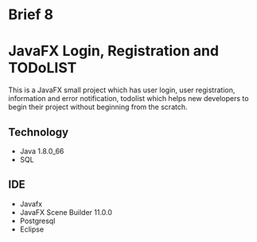 # Brief 8
<h1>JavaFX Login, Registration and TODoLIST</h1>
<p>This is a JavaFX small project which has user login, user registration, information and error notification, todolist which helps new developers to begin their project without beginning from the scratch.</p>


<h2>Technology</h2>
<ul>
<li>Java 1.8.0_66</li>
<li>SQL</li>
</ul>


<h2>IDE</h2>

<ul>
<li>Javafx</li>
  <li>JavaFX Scene Builder 11.0.0</li>
  <li>Postgresql</li>
  <li>Eclipse</li>
</ul>


